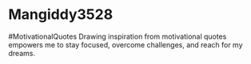 # Mangiddy3528
#MotivationalQuotes Drawing inspiration from motivational quotes empowers me to stay focused, overcome challenges, and reach for my dreams.
